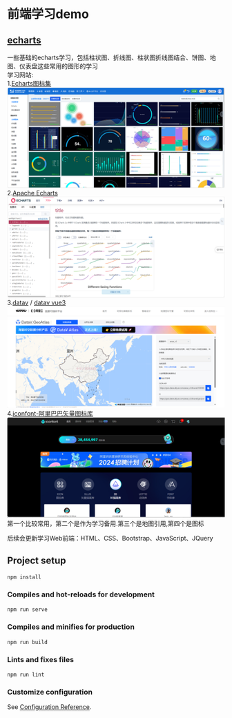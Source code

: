 # 前端学习demo
## [echarts](public/markdown/Echarts.md)
一些基础的echarts学习，包括柱状图、折线图、柱状图折线图结合、饼图、地图、仪表盘这些常用的图形的学习  
学习网站:  
1.[Echarts图标集](https://www.isqqw.com)
![img.png](img/img.png)
2.[Apache Echarts](https://echarts.apache.org/zh/option.html#title)
![img2.png](img/img2.png)  
3.[datav](https://www.yuque.com/datav-doc/zh) /  [datav vue3](https://datav-vue3.netlify.app/Guide/Guide.html)
![img.png](img/img3.png)
4.[iconfont-阿里巴巴矢量图标库](https://www.iconfont.cn/)  
![img4.png](img/img4.png)
第一个比较常用，第二个是作为学习备用.第三个是地图引用,第四个是图标

后续会更新学习Web前端：HTML、CSS、Bootstrap、JavaScript、JQuery


## Project setup
```
npm install
```

### Compiles and hot-reloads for development
```
npm run serve
```

### Compiles and minifies for production
```
npm run build
```

### Lints and fixes files
```
npm run lint
```

### Customize configuration
See [Configuration Reference](https://cli.vuejs.org/config/).



